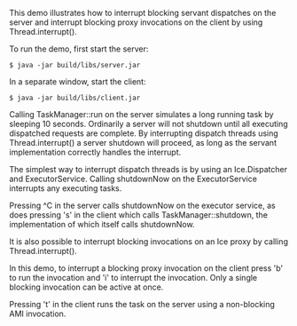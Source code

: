This demo illustrates how to interrupt blocking servant dispatches on
the server and interrupt blocking proxy invocations on the client by
using Thread.interrupt().

To run the demo, first start the server:
```
$ java -jar build/libs/server.jar
```
In a separate window, start the client:
```
$ java -jar build/libs/client.jar
```
Calling TaskManager::run on the server simulates a long running task
by sleeping 10 seconds. Ordinarily a server will not shutdown until
all executing dispatched requests are complete. By interrupting
dispatch threads using Thread.interrupt() a server shutdown will
proceed, as long as the servant implementation correctly handles the
interrupt.

The simplest way to interrupt dispatch threads is by using an
Ice.Dispatcher and ExecutorService. Calling shutdownNow on the
ExecutorService interrupts any executing tasks.

Pressing ^C in the server calls shutdownNow on the executor service,
as does pressing 's' in the client which calls TaskManager::shutdown,
the implementation of which itself calls shutdownNow.

It is also possible to interrupt blocking invocations on an Ice proxy
by calling Thread.interrupt().

In this demo, to interrupt a blocking proxy invocation on the client
press 'b' to run the invocation and 'i' to interrupt the invocation.
Only a single blocking invocation can be active at once.

Pressing 't' in the client runs the task on the server using a
non-blocking AMI invocation.

